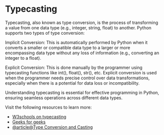 # Typecasting

Typecasting, also known as type conversion, is the process of transforming a value from one data type (e.g., integer, string, float) to another. Python supports two types of type conversion:

Implicit Conversion:
This is automatically performed by Python when it converts a smaller or compatible data type to a larger or more encompassing data type without any loss of information (e.g., converting an integer to a float).

Explicit Conversion:
This is done manually by the programmer using typecasting functions like int(), float(), str(), etc. Explicit conversion is used when the programmer needs precise control over data transformations, especially when there is a potential for data loss or incompatibility.

Understanding typecasting is essential for effective programming in Python, ensuring seamless operations across different data types.

Visit the following resources to learn more:
- [W3schools on typecasting](https://www.w3schools.com/python/python_casting.asp)
- [Geeks for geeks](https://www.geeksforgeeks.org/type-casting-in-python/)
- [@article@Type Conversion and Casting](https://www.programiz.com/python-programming/type-conversion-and-casting)
